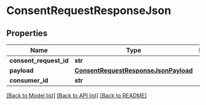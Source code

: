 # ConsentRequestResponseJson

## Properties
Name | Type | Description | Notes
------------ | ------------- | ------------- | -------------
**consent_request_id** | **str** |  | 
**payload** | [**ConsentRequestResponseJsonPayload**](ConsentRequestResponseJsonPayload.md) |  | 
**consumer_id** | **str** |  | 

[[Back to Model list]](../README.md#documentation-for-models) [[Back to API list]](../README.md#documentation-for-api-endpoints) [[Back to README]](../README.md)


